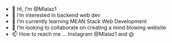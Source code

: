 - 👋 Hi, I’m @Mlalaz1
- 👀 I’m interested in backend web dev
- 🌱 I’m currently learning MEAN Stack Web Development
- 💞️ I’m looking to collaborate on creating a mind blowing website
- 📫 How to reach me ... Instagram @Mlalaz1 and @

<!---
Mlalaz1/Mlalaz1 is a ✨ special ✨ repository because its `README.md` (this file) appears on your GitHub profile.
You can click the Preview link to take a look at your changes.
--->
